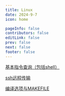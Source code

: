 ```yaml
---
title: Linux
date: 2024-9-7
icon: home

pageInfo: false
contributors: false
editLink: false
prev: false
next: false
footer: false
---
```


[基本指令查询（包括shell）](https://www.cainiaojc.com/linux/linux-command-manual.html)

[ssh远程传输](https://hcx1999.github.io/posts/Linux/ssh.html)

[编译选项与MAKEFILE](https://hcx1999.github.io/posts/Linux/ssh.html)